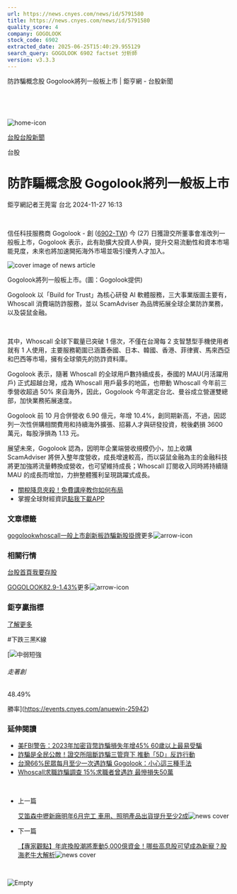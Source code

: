 ```yaml
---
url: https://news.cnyes.com/news/id/5791580
title: https://news.cnyes.com/news/id/5791580
quality_score: 4
company: GOGOLOOK
stock_code: 6902
extracted_date: 2025-06-25T15:40:29.955129
search_query: GOGOLOOK 6902 factset 分析師
version: v3.3.3
---
```


防詐騙概念股 Gogolook將列一般板上市 | 鉅亨網 - 台股新聞

‌

‌

![home-icon](/assets/icons/breadCrumb/symbol-icon-home.svg)

[台股](/news/cat/tw_stock)[台股新聞](/news/cat/tw_stock_news)

台股

# 防詐騙概念股 Gogolook將列一般板上市

鉅亨網記者王莞甯 台北 2024-11-27 16:13

‌

信任科技服務商 Gogolook - 創 ([6902-TW](https://www.cnyes.com/twstock/6902)) 今 (27) 日獲證交所董事會准改列一般板上市，Gogolook 表示，此有助擴大投資人參與，提升交易流動性和資本市場能見度，未來也將加速開拓海外市場並吸引優秀人才加入。

![cover image of news article](/_next/image?url=https%3A%2F%2Fcimg.cnyes.cool%2Fprod%2Fnews%2F5791580%2Fl%2F482d4a263d56443632cd5fd83ebec557.jpg&w=3840&q=75)

Gogolook將列一般板上市。(圖：Gogolook提供)

Gogolook 以「Build for Trust」為核心研發 AI 軟體服務，三大事業版圖主要有，Whoscall 消費端防詐服務，並以 ScamAdviser 為品牌拓展全球企業防詐業務，以及袋鼠金融。

‌

其中，Whoscall 全球下載量已突破 1 億次，不僅在台灣每 2 支智慧型手機使用者就有 1 人使用，主要服務範圍已涵蓋泰國、日本、韓國、香港、菲律賓、馬來西亞和巴西等市場，擁有全球領先的防詐資料庫。

Gogolook 表示，隨著 Whoscall 的全球用戶數持續成長，泰國的 MAU(月活躍用戶) 正式超越台灣，成為 Whoscall 用戶最多的地區，也帶動 Whoscall 今年前三季營收超過 50% 來自海外，因此，Gogolook 今年選定台北、曼谷成立營運雙總部，加快業務拓展速度。

Gogolook 前 10 月合併營收 6.90 億元，年增 10.4%，創同期新高，不過，因認列一次性併購相關費用和持續海外擴張、招募人才與研發投資，稅後虧損 3600 萬元，每股淨損為 1.13 元。

展望未來，Gogolook 認為，因明年企業端營收規模仍小，加上收購 ScamAdviser 將併入整年度營收，成長增速較高，而以袋鼠金融為主的金融科技將更加強將流量轉換成營收，也可望維持成長；Whoscall 訂閱收入同時將持續隨 MAU 的成長而增加，力拚整體獲利呈現跳躍式成長。

* [關稅降息夾殺！免費講座教你如何布局](https://www.rsc.com.tw/Cnyes_RSC/SeminarBooking2025InvestmentOutlook.aspx?utm_source=anue&utm_medium=usstocks_end)
* 掌握全球財經資訊[點我下載APP](http://www.cnyes.com/app/?utm_source=mweb&utm_medium=HamMenuBanner&utm_campaign=fixed&utm_content=entr)

### 文章標籤

[gogolook](https://news.cnyes.com/tag/gogolook "gogolook")[whoscall](https://news.cnyes.com/tag/whoscall "whoscall")[一般上市](https://news.cnyes.com/tag/一般上市 "一般上市")[創新板](https://news.cnyes.com/tag/創新板 "創新板")[詐騙](https://news.cnyes.com/tag/詐騙 "詐騙")[新股掛牌](https://news.cnyes.com/tag/新股掛牌 "新股掛牌")更多![arrow-icon](/assets/icons/arrows/arrow-down.svg)

### 相關行情

[台股首頁](https://www.cnyes.com/twstock)[我要存股](https://supr.link/8OHaU)

[GOGOLOOK82.9-1.43%](https://www.cnyes.com/twstock/6902)更多![arrow-icon](/assets/icons/arrows/arrow-down.svg)

### 鉅亨贏指標

[了解更多](https://events.cnyes.com/anuewin-25942)

#下跌三黑K線

[![中弱短強](/assets/icons/win-indicator/short-to-long.svg)

###### 走著創

48.49%

勝率](https://events.cnyes.com/anuewin-25942)

### 延伸閱讀

* [美FBI警告：2023年加密貨幣詐騙損失年增45% 60歲以上最易受騙](/news/id/5712680)
* [詐騙是全民公敵！證交所阻斷詐騙三管齊下 推動「5D」反詐行動](/news/id/5723051)
* [台灣66%民眾每月至少一次遇詐騙 Gogolook：小心這三種手法](/news/id/5749271)
* [​Whoscall求職詐騙調查 15%求職者曾遇詐 最慘損失50萬](/news/id/6034017)

‌

* 上一篇

  [艾笛森中壢新廠明年6月完工 車用、照明產品出貨提升至少2成](/news/id/5791787)![news cover](https://cimg.cnyes.cool/prod/news/5791787/m/e67b6771d37142080269daf27ed2edd2.jpg)
* 下一篇

  [【專家觀點】年底換股潮將牽動5,000億資金！哪些高息股可望成為新寵？股海老牛大解析](/news/id/5791426)![news cover](https://cimg.cnyes.cool/prod/news/5791426/m/94e8d32ca58192851c4e25e981dbd815.jpg)

‌

![Empty](/assets/icons/skeleton/empty-image.svg)

‌